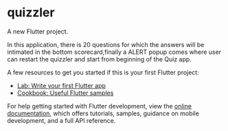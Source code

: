 # quizzler

A new Flutter project.

  In this application, there is 20 questions for which the answers will be intimated in the bottom scorecard,finally a ALERT popup comes where user can restart the quizzler and start from beginning of the Quiz app.

A few resources to get you started if this is your first Flutter project:

- [Lab: Write your first Flutter app](https://docs.flutter.dev/get-started/codelab)
- [Cookbook: Useful Flutter samples](https://docs.flutter.dev/cookbook)

For help getting started with Flutter development, view the
[online documentation](https://docs.flutter.dev/), which offers tutorials,
samples, guidance on mobile development, and a full API reference.
